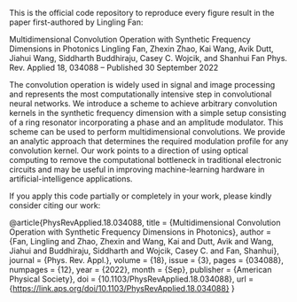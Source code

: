 This is the official code repository to reproduce every figure result in the paper first-authored by Lingling Fan: 

Multidimensional Convolution Operation with Synthetic Frequency Dimensions in Photonics
Lingling Fan, Zhexin Zhao, Kai Wang, Avik Dutt, Jiahui Wang, Siddharth Buddhiraju, Casey C. Wojcik, and Shanhui Fan
Phys. Rev. Applied 18, 034088 – Published 30 September 2022


The convolution operation is widely used in signal and image processing and represents the most computationally intensive step in convolutional neural networks. We introduce a scheme to achieve arbitrary convolution kernels in the synthetic frequency dimension with a simple setup consisting of a ring resonator incorporating a phase and an amplitude modulator. This scheme can be used to perform multidimensional convolutions. We provide an analytic approach that determines the required modulation profile for any convolution kernel. Our work points to a direction of using optical computing to remove the computational bottleneck in traditional electronic circuits and may be useful in improving machine-learning hardware in artificial-intelligence applications.



If you apply this code partially or completely in your work, please kindly consider citing our work: 

@article{PhysRevApplied.18.034088,
  title = {Multidimensional Convolution Operation with Synthetic Frequency Dimensions in Photonics},
  author = {Fan, Lingling and Zhao, Zhexin and Wang, Kai and Dutt, Avik and Wang, Jiahui and Buddhiraju, Siddharth and Wojcik, Casey C. and Fan, Shanhui},
  journal = {Phys. Rev. Appl.},
  volume = {18},
  issue = {3},
  pages = {034088},
  numpages = {12},
  year = {2022},
  month = {Sep},
  publisher = {American Physical Society},
  doi = {10.1103/PhysRevApplied.18.034088},
  url = {https://link.aps.org/doi/10.1103/PhysRevApplied.18.034088}
}
